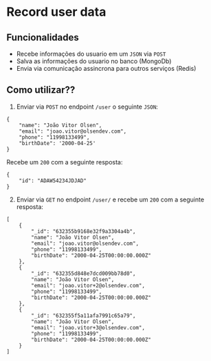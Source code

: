 # Record user data 

## Funcionalidades
- Recebe informações do usuario em um ``JSON`` via ``POST``
- Salva as informações do usuario no banco (MongoDb)
- Envia via comunicação assincrona para outros serviços (Redis) 

## Como utilizar??

1. Enviar via ``POST`` no endpoint ``/user`` o seguinte ``JSON``:
```
{
    "name": "João Vitor Olsen",
    "email": "joao.vitor@olsendev.com",
    "phone": "11998133499",
    "birthDate": '2000-04-25'
}
```

Recebe um ``200`` com a seguinte resposta:
```
{
    "id": "ADAW54234JDJAD"
}
```

2. Enviar via ``GET`` no endpoint ``/user/`` e recebe um ``200`` com a seguinte resposta:
```
[
    {
        "_id": "632355b9168e32f9a3304a4b",
        "name": "João Vitor Olsen",
        "email": "joao.vitor@olsendev.com",
        "phone": "11998133499",
        "birthDate": "2000-04-25T00:00:00.000Z"
    },
    {
        "_id": "632355d848e7dcd009bb78d0",
        "name": "João Vitor Olsen",
        "email": "joao.vitor+2@olsendev.com",
        "phone": "11998133499",
        "birthDate": "2000-04-25T00:00:00.000Z"
    },
    {
        "_id": "632355f5a11afa7991c65a79",
        "name": "João Vitor Olsen",
        "email": "joao.vitor+3@olsendev.com",
        "phone": "11998133499",
        "birthDate": "2000-04-25T00:00:00.000Z"
    }
]
```
